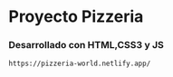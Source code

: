 # Proyecto Pizzeria

### Desarrollado con HTML,CSS3 y JS

```
https://pizzeria-world.netlify.app/
```